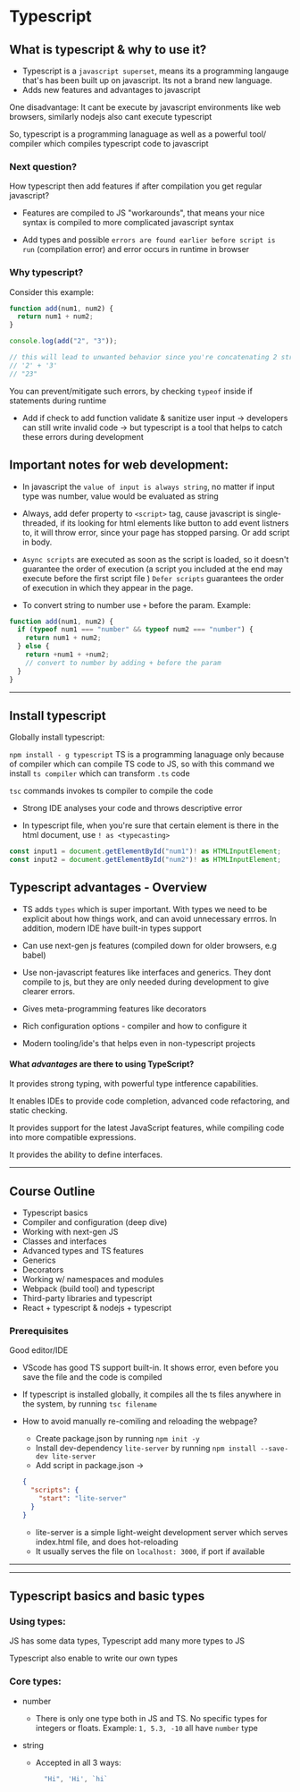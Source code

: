 # Typescript

## What is typescript & why to use it?

- Typescript is a `javascript superset`, means its a programming langauge that's has been built up on javascript.
  Its not a brand new language.
- Adds new features and advantages to javascript

One disadvantage:
It cant be execute by javascript environments like web browsers, similarly nodejs also cant execute typescript

So, typescript is a programming lanaguage as well as a powerful tool/ compiler which compiles typescript code to javascript

### Next question?

How typescript then add features if after compilation you get regular javascript?

- Features are compiled to JS "workarounds", that means your nice syntax is compiled to more complicated javascript syntax

- Add types and possible `errors are found earlier before script is run` (compilation error) and error occurs in runtime in browser

### Why typescript?

Consider this example:

```js
function add(num1, num2) {
  return num1 + num2;
}

console.log(add("2", "3"));

// this will lead to unwanted behavior since you're concatenating 2 strings
// '2' + '3'
// "23"
```

You can prevent/mitigate such errors, by checking `typeof` inside if statements during runtime

- Add if check to add function validate & sanitize user input -> developers can still write invalid code -> but typescript is a tool that helps to catch these errors during development

## Important notes for web development:

- In javascript the `value of input is always string`, no matter if input type was number, value would be evaluated as string

- Always, add defer property to `<script>` tag, cause javascript is single-threaded, if its looking for html elements like button to add event listners to, it will throw error, since your page has stopped parsing. Or add script in body.

- `Async scripts` are executed as soon as the script is loaded, so it doesn't guarantee the order of execution (a script you included at the end may execute before the first script file )
  `Defer scripts` guarantees the order of execution in which they appear in the page.

- To convert string to number use `+` before the param. Example:

```js
function add(num1, num2) {
  if (typeof num1 === "number" && typeof num2 === "number") {
    return num1 + num2;
  } else {
    return +num1 + +num2;
    // convert to number by adding + before the param
  }
}
```

---

## Install typescript

Globally install typescript:

`npm install - g typescript`
TS is a programming lanaguage only because of compiler which can compile TS code to JS, so with this command we install `ts compiler` which can transform `.ts` code

`tsc` commands invokes ts compiler to compile the code

- Strong IDE analyses your code and throws descriptive error

- In typescript file, when you're sure that certain element is there in the html document, use `! as <typecasting>`

```ts
const input1 = document.getElementById("num1")! as HTMLInputElement;
const input2 = document.getElementById("num2")! as HTMLInputElement;
```

## Typescript advantages - Overview

- TS adds `types` which is super important. With types we need to be explicit about how things work, and can avoid unnecessary errros. In addition, modern IDE have built-in types support

- Can use next-gen js features (compiled down for older browsers, e.g babel)

- Use non-javascript features like interfaces and generics. They dont compile to js, but they are only needed during development to give clearer errors.

- Gives meta-programming features like decorators

- Rich configuration options - compiler and how to configure it

- Modern tooling/ide's that helps even in non-typescript projects

#### What _advantages_ are there to using TypeScript?

It provides strong typing, with powerful type intference capabilities.

It enables IDEs to provide code completion, advanced code refactoring, and static checking.

It provides support for the latest JavaScript features, while compiling code into more compatible expressions.

It provides the ability to define interfaces.

---

## Course Outline

- Typescript basics
- Compiler and configuration (deep dive)
- Working with next-gen JS
- Classes and interfaces
- Advanced types and TS features
- Generics
- Decorators
- Working w/ namespaces and modules
- Webpack (build tool) and typescript
- Third-party libraries and typescript
- React + typescript & nodejs + typescript

### Prerequisites

Good editor/IDE

- VScode has good TS support built-in. It shows error, even before you save the file and the code is compiled

- If typescript is installed globally, it compiles all the ts files anywhere in the system, by running `tsc filename`

- How to avoid manually re-comiling and reloading the webpage?

  - Create package.json by running `npm init -y`
  - Install dev-dependency `lite-server` by running `npm install --save-dev lite-server`
  - Add script in package.json ->

  ```json
  {
    "scripts": {
      "start": "lite-server"
    }
  }
  ```

  - lite-server is a simple light-weight development server which serves index.html file, and does hot-reloading
  - It usually serves the file on `localhost: 3000`, if port if available

---

---

## Typescript basics and basic types

### Using types:

JS has some data types, Typescript add many more types to JS

Typescript also enable to write our own types

### Core types:

- number

  - There is only one type both in JS and TS. No specific types for integers or floats.
    Example: `1, 5.3, -10` all have `number` type

- string
  - Accepted in all 3 ways:

    ```js
      "Hi", 'Hi', `hi`
    ```
